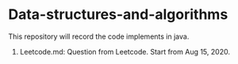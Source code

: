 # Data-structures-and-algorithms
This repository will record the code implements in java.

1. Leetcode.md: Question from Leetcode.  Start from Aug 15, 2020.
